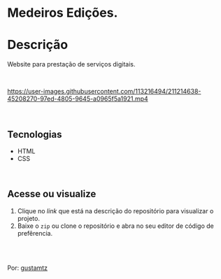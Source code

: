 # Medeiros Edições.

# Descrição 
Website para prestação de serviços digitais.

<br>

https://user-images.githubusercontent.com/113216494/211214638-45208270-97ed-4805-9645-a0965f5a1921.mp4

<br>

## Tecnologias
- HTML
- CSS

<br>

## Acesse ou visualize
1. Clique no *link* que está na descrição do repositório para visualizar o projeto.
2. Baixe o `zip` ou clone o repositório e abra no seu editor de código de prefêrencia.


<br>
<br> 

Por: <a href="https://github.com/gustamtz"> gustamtz</a>

